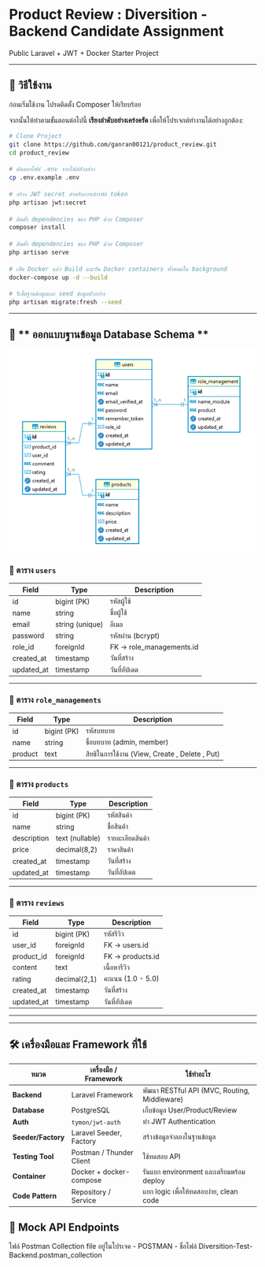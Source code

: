 # Product Review : Diversition - Backend Candidate Assignment

Public Laravel + JWT + Docker Starter Project

---

## 🚀 วิธีใช้งาน

ก่อนเริ่มใช้งาน โปรดติดตั้ง Composer ให้เรียบร้อย

จากนั้นให้ทำตามขั้นตอนต่อไปนี้ **เรียงลำดับอย่างเคร่งครัด** เพื่อให้โปรเจกต์ทำงานได้อย่างถูกต้อง:

```bash
# Clone Project 
git clone https://github.com/ganran00121/product_review.git
cd product_review

# คัดลอกไฟล์ .env จากไฟล์ตัวอย่าง
cp .env.example .env

# สร้าง JWT secret สำหรับการเข้ารหัส token
php artisan jwt:secret

# ติดตั้ง dependencies ของ PHP ด้วย Composer
composer install

# ติดตั้ง dependencies ของ PHP ด้วย Composer
php artisan serve

# เปิด Docker แล้ว Build และรัน Docker containers ทั้งหมดใน background
docker-compose up -d --build

# รีเซ็ตฐานข้อมูลและ seed ข้อมูลตัวอย่าง
php artisan migrate:fresh --seed
```
---

## 🧩 ** ออกแบบฐานข้อมูล Database Schema **
![alt text](image.png)

### 🔸 ตาราง `users`

| Field       | Type            | Description               |
| ----------- | --------------- | ------------------------- |
| id          | bigint (PK)     | รหัสผู้ใช้                |
| name        | string          | ชื่อผู้ใช้                |
| email       | string (unique) | อีเมล                     |
| password    | string          | รหัสผ่าน (bcrypt)         |
| role\_id    | foreignId       | FK → role\_managements.id |
| created\_at | timestamp       | วันที่สร้าง               |
| updated\_at | timestamp       | วันที่อัปเดต              |

---

### 🔸 ตาราง `role_managements`

| Field   | Type        | Description               |
| -----   | ----------- | ------------------------- |
| id      | bigint (PK) | รหัสบทบาท                 |
| name    | string      | ชื่อบทบาท (admin, member) |
| product | text        | สิทธิในการใช้งาน (View, Create , Delete , Put) |

---

### 🔸 ตาราง `products`

| Field       | Type            | Description      |
| ----------- | --------------- | ---------------- |
| id          | bigint (PK)     | รหัสสินค้า       |
| name        | string          | ชื่อสินค้า       |
| description | text (nullable) | รายละเอียดสินค้า |
| price       | decimal(8,2)    | ราคาสินค้า       |
| created\_at | timestamp       | วันที่สร้าง      |
| updated\_at | timestamp       | วันที่อัปเดต     |

---

### 🔸 ตาราง `reviews`

| Field       | Type         | Description       |
| ----------- | ------------ | ----------------- |
| id          | bigint (PK)  | รหัสรีวิว         |
| user\_id    | foreignId    | FK → users.id     |
| product\_id | foreignId    | FK → products.id  |
| content     | text         | เนื้อหารีวิว      |
| rating      | decimal(2,1) | คะแนน (1.0 - 5.0) |
| created\_at | timestamp    | วันที่สร้าง       |
| updated\_at | timestamp    | วันที่อัปเดต      |

---


---
## 🛠️ เครื่องมือและ Framework ที่ใช้
| หมวด               | เครื่องมือ / Framework   | ใช้ทำอะไร                                    |
| ------------------ | ------------------------ | -------------------------------------------- |
| **Backend**        | Laravel Framework        | พัฒนา RESTful API (MVC, Routing, Middleware) |
| **Database**       | PostgreSQL       | เก็บข้อมูล User/Product/Review               |
| **Auth**           | `tymon/jwt-auth`         | ทำ JWT Authentication                        |
| **Seeder/Factory** | Laravel Seeder, Factory  | สร้างข้อมูลจำลองในฐานข้อมูล                  |
| **Testing Tool**   | Postman / Thunder Client | ใช้ทดสอบ API                                 |
| **Container**      | Docker + docker-compose  | รันแยก environment และเตรียมพร้อม deploy     |
| **Code Pattern**   | Repository / Service     | แยก logic เพื่อให้ทดสอบง่าย, clean code      |



## 🧪 Mock API Endpoints 
ไฟล์ Postman Collection file อยู่ในโปรเจค - POSTMAN - ชื่อไฟล์ Diversition-Test-Backend.postman_collection


